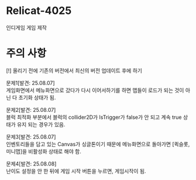 # Relicat-4025
인디게임 게임 제작

# 주의 사항
[!] 올리기 전에 기존의 버전에서 최신의 버전 업데이트 후에 하기

문제1[발견: 25.08.07]
<br />
게임화면에서 메뉴화면으로 갔다가 다시 이어서하기를 하면 맵들이 로드가 되는 것이 아닌 다 초기화 상태가 됨.

문제2[발견: 25.08.07]
<br />
블럭 최적화 부분에서 블럭의 collider2D가 IsTrigger가 false가 안 되고 계속 true 상태가 유지 되는 경우가 있음.

문제3[발견: 25.08.07]
<br />
인벤토리들을 담고 있는 Canvas가 싱글톤이기 때문에 메뉴화면으로 돌아가면 [퀵슬롯, 미니맵]을 비활성화 상태로 해야 함.

문제4[발견: 25.08.08]
<br />
난이도 설정을 안 한 뒤에 게임 시작 버튼을 누르면, 게임시작이 됨.
